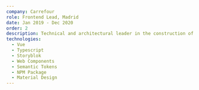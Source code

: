 ```yaml
---
company: Carrefour
role: Frontend Lead, Madrid
date: Jan 2019 - Dec 2020
order: 2
description: Technical and architectural leader in the construction of a component catalog that allowed +10 applications in production with hundreds of recurring users to embed it, thus achieving an effective visualization in each one of them.
technologies:
  - Vue
  - Typescript
  - Storyblok
  - Web Components
  - Semantic Tokens
  - NPM Package
  - Material Design
---
```


